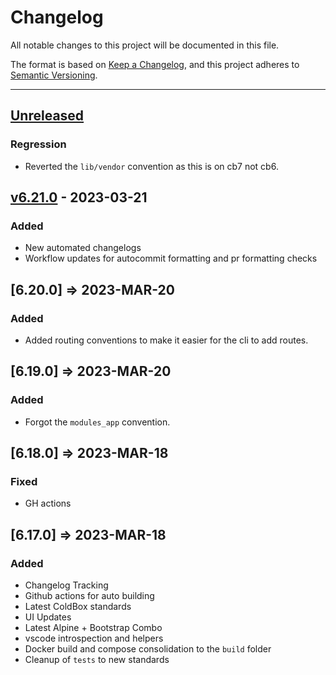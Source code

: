 # Changelog

All notable changes to this project will be documented in this file.

The format is based on [Keep a Changelog](https://keepachangelog.com/en/1.0.0/),
and this project adheres to [Semantic Versioning](https://semver.org/spec/v2.0.0.html).

* * *

## [Unreleased]

### Regression

- Reverted the `lib/vendor` convention as this is on cb7 not cb6.

## [v6.21.0] - 2023-03-21

### Added

-   New automated changelogs
-   Workflow updates for autocommit formatting and pr formatting checks

## [6.20.0] => 2023-MAR-20

### Added

-   Added routing conventions to make it easier for the cli to add routes.

## [6.19.0] => 2023-MAR-20

### Added

-   Forgot the `modules_app` convention.

## [6.18.0] => 2023-MAR-18

### Fixed

-   GH actions

## [6.17.0] => 2023-MAR-18

### Added

-   Changelog Tracking
-   Github actions for auto building
-   Latest ColdBox standards
-   UI Updates
-   Latest Alpine + Bootstrap Combo
-   vscode introspection and helpers
-   Docker build and compose consolidation to the `build` folder
-   Cleanup of `tests` to new standards

[Unreleased]: https://github.com/coldbox-templates/default/compare/v6.21.0...HEAD

[v6.21.0]: https://github.com/coldbox-templates/default/compare/5b75dd33dd6eadb24b3012f894d6eb0dc7799179...v6.21.0
